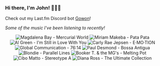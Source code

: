 ### Hi there, I'm John! 🏄🏻‍♂️

Check out my Last.fm Discord bot [Gowon](http://gowon.ca)!

_Some of the music I've been listening to recently!_


<!-- lastfm -->
<p align="center"><img src="https://lastfm.freetls.fastly.net/i/u/64s/c1b18f7dd5f2b262a96288bfa2330ad2.jpg" title="Magdalena Bay - Mercurial World"> <img src="https://lastfm.freetls.fastly.net/i/u/64s/b0153e60363c45bbc5ebe448e7320480.jpg" title="Miriam Makeba - Pata Pata"> <img src="https://lastfm.freetls.fastly.net/i/u/64s/5a2d1a98f0381bb9860d3a45ddb1c501.png" title="Al Green - I'm Still in Love With You"> <img src="https://lastfm.freetls.fastly.net/i/u/64s/49ae5a552c7a429dd3df21362c6c6d88.jpg" title="Carly Rae Jepsen - E·MO·TION"> <img src="https://lastfm.freetls.fastly.net/i/u/64s/172eff5748f3d7d4e6b31e31f32f4427.jpg" title="Global Communication - 76:14"> <img src="https://lastfm.freetls.fastly.net/i/u/64s/c65c940885f04aac9c454ec3000c7ec0.jpg" title="Paul Desmond - Bossa Antigua"> <img src="https://lastfm.freetls.fastly.net/i/u/64s/d26cc0092f9b4cdf99d1e582755ec824.png" title="Blondie - Parallel Lines"> <img src="https://lastfm.freetls.fastly.net/i/u/64s/99ddda1bb4b009d5d987f1ec2557857f.jpg" title="Booker T. & the MG's - Melting Pot"> <img src="https://lastfm.freetls.fastly.net/i/u/64s/1f8d90a1650c4471c40da27cc4add578.png" title="Cibo Matto - Stereotype A"> <img src="https://lastfm.freetls.fastly.net/i/u/64s/884d05ced9654ebcb0cf295d1cb2dbf8.png" title="Diana Ross - The Ultimate Collection"> </p>
